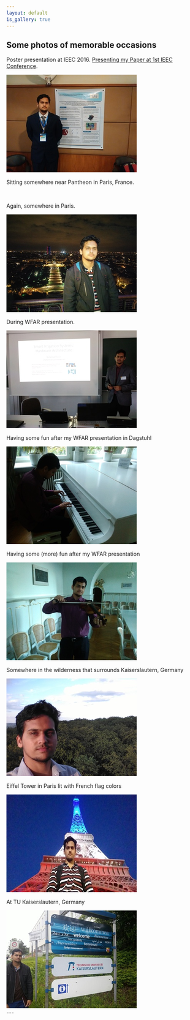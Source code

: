 ```yaml
---
layout: default
is_gallery: true
---
```


## Some photos of memorable occasions
<div class="gallery-imgbox">
<p class="gallery-p">Poster presentation at IEEC 2016. <a href="https://yaseenx.wordpress.com/2016/06/11/presenting-my-paper-at-1st-ieec-conference/">Presenting my Paper at 1st IEEC Conference</a>.</p>
<img class="gallery-image" src="images/gallery/ieee_conf.jpg" alt="" />
</div>

<div class="gallery-imgbox">
<p class="gallery-p">Sitting somewhere near Pantheon in Paris, France.</p>
<img class="gallery-image" src="images/gallery/fr.jpg" alt="" />
</div>

<div class="gallery-imgbox">
<p class="gallery-p">Again, somewhere in Paris.</p>
<img class="gallery-image" src="images/gallery/fr2.jpg" alt="" />
</div>

<div class="gallery-imgbox">
<p class="gallery-p">During WFAR presentation.</p>
<img class="gallery-image" src="images/gallery/wfar.jpg" alt="" />
</div>


<div class="gallery-imgbox">
<p class="gallery-p">Having some fun after my WFAR presentation in Dagstuhl</p>
<img class="gallery-image" src="images/gallery/dagstuhl1.jpg" alt="" />
</div>

<div class="gallery-imgbox">
<p class="gallery-p">Having some (more) fun after my WFAR presentation</p>
<img class="gallery-image" src="images/gallery/dagstuhl2.jpg" alt="" />
</div>

<div class="gallery-imgbox">
<p class="gallery-p">Somewhere in the wilderness that surrounds Kaiserslautern, Germany</p>
<img class="gallery-image" src="images/gallery/kaiserslautern.jpg" alt="" />
</div>

<div class="gallery-imgbox">
<p class="gallery-p">Eiffel Tower in Paris lit with French flag colors</p>
<img class="gallery-image" src="images/gallery/me_tower.jpg" alt="" />
</div>

<div class="gallery-imgbox">
<p class="gallery-p">At TU Kaiserslautern, Germany</p>
<img class="gallery-image" src="images/gallery/me_kl.jpg" alt="" />
</div>
---
